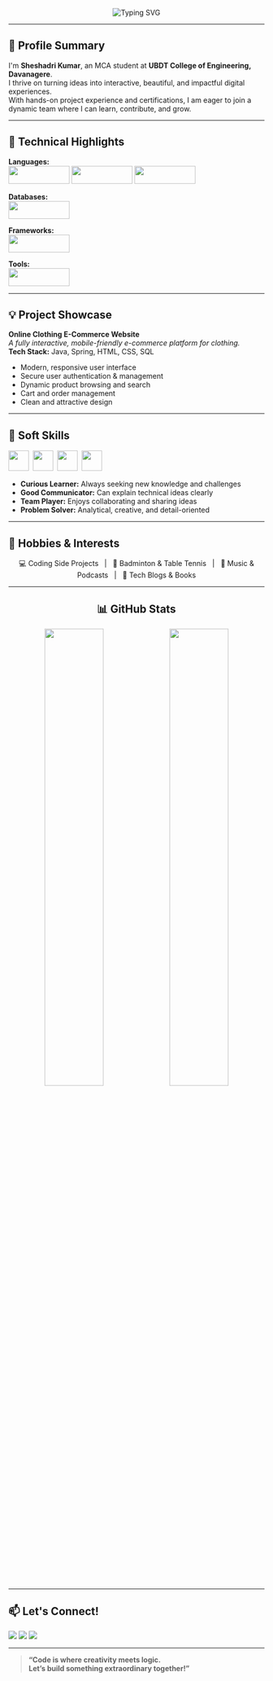 <!-- Main Banner: Modern, colorful, and unique. You can use your own banner by uploading to your repo and updating the src! -->


<!-- Animated headline -->
<p align="center">
  <img src="https://readme-typing-svg.demolab.com?font=Fira+Code&size=30&pause=1000&color=black&center=true&vCenter=true&width=800&height=60&lines=Hi+there!+I'm+Sheshadri+Kumar;MCA+Student+%7C+Full+Stack+Developer+Aspiring;Code.+Create.+Innovate." alt="Typing SVG" />
</p>

---

<h2 >🌟 Profile Summary</h2>

<p >
I'm <b>Sheshadri Kumar</b>, an MCA student at <b>UBDT College of Engineering, Davanagere</b>.<br>
I thrive on turning ideas into interactive, beautiful, and impactful digital experiences.<br>
With hands-on project experience and certifications, I am eager to join a dynamic team where I can learn, contribute, and grow.
</p>

---

<h2>🚀 Technical Highlights</h2>

<!-- Languages -->
<p><b>Languages:</b><br>
  <img src="https://img.shields.io/badge/Java-007396?style=for-the-badge&logo=java&logoColor=white" height="35" width="120"/>
  <img src="https://img.shields.io/badge/HTML5-E34F26?style=for-the-badge&logo=html5&logoColor=white" height="35" width="120"/>
  <img src="https://img.shields.io/badge/CSS3-1572B6?style=for-the-badge&logo=css3&logoColor=white" height="35" width="120"/>
</p>

<!-- Databases -->
<p><b>Databases:</b><br>
  <img src="https://img.shields.io/badge/SQL-4479A1?style=for-the-badge&logo=mysql&logoColor=white" height="35" width="120"/>
</p>

<!-- Frameworks -->
<p><b>Frameworks:</b><br>
  <img src="https://img.shields.io/badge/Spring-6DB33F?style=for-the-badge&logo=spring&logoColor=white" height="35" width="120"/>
</p>

<!-- Tools -->
<p><b>Tools:</b><br>
  <img src="https://img.shields.io/badge/Postman-FF6C37?style=for-the-badge&logo=postman&logoColor=white" height="35" width="120"/>
</p>

---

<h2 >💡 Project Showcase</h2>

<p >
  <b> Online Clothing E-Commerce Website</b><br>
  <i>A fully interactive, mobile-friendly e-commerce platform for clothing.</i><br>
  <b>Tech Stack:</b> Java, Spring, HTML, CSS, SQL
</p>

<ul>
  <li>Modern, responsive user interface</li>
  <li>Secure user authentication & management</li>
  <li>Dynamic product browsing and search</li>
  <li>Cart and order management</li>
  <li>Clean and attractive design</li>
</ul>

---

<h2 >🤝 Soft Skills</h2>

<p >
  <img src="https://img.shields.io/badge/-Curious%20Learner-brightgreen?style=for-the-badge&logo=star&logoColor=white" height="40"/>&nbsp;
  <img src="https://img.shields.io/badge/-Good%20Communicator-blue?style=for-the-badge&logo=wechat&logoColor=white" height="40"/>&nbsp;
  <img src="https://img.shields.io/badge/-Team%20Player-orange?style=for-the-badge&logo=people&logoColor=white" height="40"/>&nbsp;
  <img src="https://img.shields.io/badge/-Problem%20Solver-yellow?style=for-the-badge&logo=lightbulb&logoColor=white" height="40"/>
</p>

<ul>
  <li><b>Curious Learner:</b> Always seeking new knowledge and challenges</li>
  <li><b>Good Communicator:</b> Can explain technical ideas clearly</li>
  <li><b>Team Player:</b> Enjoys collaborating and sharing ideas</li>
  <li><b>Problem Solver:</b> Analytical, creative, and detail-oriented</li>
</ul>

---

<h2 >🎯 Hobbies & Interests</h2>

<p align="center">
  💻 Coding Side Projects &nbsp; | &nbsp; 🏸 Badminton & Table Tennis &nbsp; | &nbsp; 🎵 Music & Podcasts &nbsp; | &nbsp; 📖 Tech Blogs & Books
</p>

---

<h2 align="center">📊 GitHub Stats</h2>

<p align="center">
  <img src="https://github-readme-stats.vercel.app/api?username=sheshu-kvs&show_icons=true&theme=tokyonight" width="48%"/>
  <img src="https://streak-stats.demolab.com?user=sheshu-kvs&theme=tokyonight" width="48%"/>
  <br/>
  
</p>

---

<h2 >📫 Let's Connect!</h2>
<p >
  <a href="mailto:sheshadrikumarkvs@gmail.com"><img src="https://img.shields.io/badge/Gmail-D14836?style=for-the-badge&logo=gmail&logoColor=white"/></a>
  <a href="#"><img src="https://img.shields.io/badge/LinkedIn-0077B5?style=for-the-badge&logo=linkedin&logoColor=white"/></a>
  <a href="https://github.com/sheshu-kvs"><img src="https://img.shields.io/badge/GitHub-181717?style=for-the-badge&logo=github&logoColor=white"/></a>
</p>
<!-- Replace # with your actual LinkedIn URL -->

---

<blockquote >
  <b>“Code is where creativity meets logic.<br>Let’s build something extraordinary together!”</b>
</blockquote>

